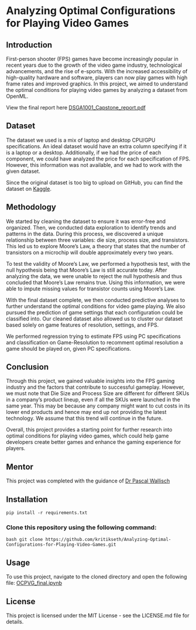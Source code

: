 # Analyzing Optimal Configurations for Playing Video Games

## Introduction
First-person shooter (FPS) games have become increasingly popular in recent years due to the growth of the video game industry, technological advancements, and the rise of e-sports. With the increased accessibility of high-quality hardware and software, players can now play games with high frame rates and improved graphics. In this project, we aimed to understand the optimal conditions for playing video games by analyzing a dataset from OpenML.

View the final report here [DSGA1001_Capstone_report.pdf](report/DSGA1001_Capstone_report.pdf)

## Dataset
The dataset we used is a mix of laptop and desktop CPU/GPU specifications. An ideal dataset would have an extra column specifying if it is a laptop or a desktop. Additionally, if we had the price of each component, we could have analyzed the price for each specification of FPS. However, this information was not available, and we had to work with the given dataset.

Since the original dataset is too big to upload on GitHub, you can find the dataset on [Kaggle](https://www.kaggle.com/datasets/kritikseth/achieved-frames-per-second-fps-in-video-games).

## Methodology
We started by cleaning the dataset to ensure it was error-free and organized. Then, we conducted data exploration to identify trends and patterns in the data. During this process, we discovered a unique relationship between three variables: die size, process size, and transistors. This led us to explore Moore’s Law, a theory that states that the number of transistors on a microchip will double approximately every two years.

To test the validity of Moore’s Law, we performed a hypothesis test, with the null hypothesis being that Moore’s Law is still accurate today. After analyzing the data, we were unable to reject the null hypothesis and thus concluded that Moore’s Law remains true. Using this information, we were able to impute missing values for transistor counts using Moore’s Law.

With the final dataset complete, we then conducted predictive analyses to further understand the optimal conditions for video game playing. We also pursued the prediction of game settings that each configuration could be classified into. Our cleaned dataset also allowed us to cluster our dataset based solely on game features of resolution, settings, and FPS.

We performed regression trying to estimate FPS using PC specifications and classification on Game-Resolution to recomment optimal resolution a game should be played on, given PC specifications.

## Conclusion
Through this project, we gained valuable insights into the FPS gaming industry and the factors that contribute to successful gameplay. However, we must note that Die Size and Process Size are different for different SKUs in a company’s product lineup, even if all the SKUs were launched in the same year. This may be because any company might want to cut costs in its lower end products and hence may end up not providing the latest technology. We assume that this trend will continue in the future.

Overall, this project provides a starting point for further research into optimal conditions for playing video games, which could help game developers create better games and enhance the gaming experience for players.

## Mentor

This project was completed with the guidance of [Dr Pascal Wallisch](https://github.com/Pascallisch)

## Installation
```
pip install -r requirements.txt
```

### Clone this repository using the following command:
```
bash git clone https://github.com/kritikseth/Analyzing-Optimal-Configurations-for-Playing-Video-Games.git
```

## Usage
To use this project, navigate to the cloned directory and open the following file:
[OCPVG_final.ipynb](OCPVG_final.ipynb)

## License
This project is licensed under the MIT License - see the LICENSE.md file for details.
